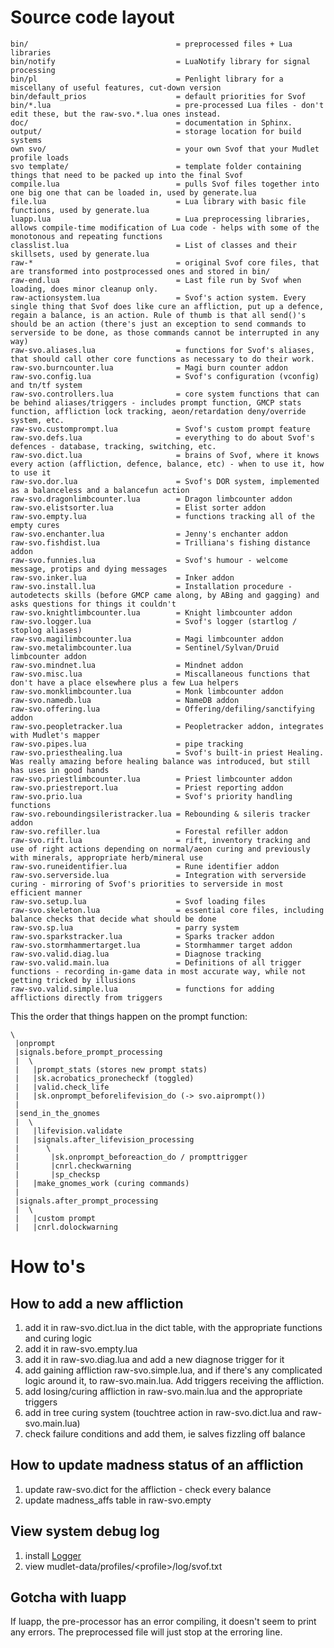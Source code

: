 # Source code layout

    bin/                                 = preprocessed files + Lua libraries
    bin/notify                           = LuaNotify library for signal processing
    bin/pl                               = Penlight library for a miscellany of useful features, cut-down version
    bin/default_prios                    = default priorities for Svof
    bin/*.lua                            = pre-processed Lua files - don't edit these, but the raw-svo.*.lua ones instead.
    doc/                                 = documentation in Sphinx.
    output/                              = storage location for build systems
    own svo/                             = your own Svof that your Mudlet profile loads
    svo template/                        = template folder containing things that need to be packed up into the final Svof
    compile.lua                          = pulls Svof files together into one big one that can be loaded in, used by generate.lua
    file.lua                             = Lua library with basic file functions, used by generate.lua
    luapp.lua                            = Lua preprocessing libraries, allows compile-time modification of Lua code - helps with some of the monotonous and repeating functions
    classlist.lua                        = List of classes and their skillsets, used by generate.lua
    raw-*                                = original Svof core files, that are transformed into postprocessed ones and stored in bin/
    raw-end.lua                          = Last file run by Svof when loading, does minor cleanup only.
    raw-actionsystem.lua                 = Svof's action system. Every single thing that Svof does like cure an affliction, put up a defence, regain a balance, is an action. Rule of thumb is that all send()'s should be an action (there's just an exception to send commands to serverside to be done, as those commands cannot be interrupted in any way)
    raw-svo.aliases.lua                  = functions for Svof's aliases, that should call other core functions as necessary to do their work.
    raw-svo.burncounter.lua              = Magi burn counter addon
    raw-svo.config.lua                   = Svof's configuration (vconfig) and tn/tf system
    raw-svo.controllers.lua              = core system functions that can be behind aliases/triggers - includes prompt function, GMCP stats function, affliction lock tracking, aeon/retardation deny/override system, etc.
    raw-svo.customprompt.lua             = Svof's custom prompt feature
    raw-svo.defs.lua                     = everything to do about Svof's defences - database, tracking, switching, etc.
    raw-svo.dict.lua                     = brains of Svof, where it knows every action (affliction, defence, balance, etc) - when to use it, how to use it
    raw-svo.dor.lua                      = Svof's DOR system, implemented as a balanceless and a balancefun action
    raw-svo.dragonlimbcounter.lua        = Dragon limbcounter addon
    raw-svo.elistsorter.lua              = Elist sorter addon
    raw-svo.empty.lua                    = functions tracking all of the empty cures
    raw-svo.enchanter.lua                = Jenny's enchanter addon
    raw-svo.fishdist.lua                 = Trilliana's fishing distance addon
    raw-svo.funnies.lua                  = Svof's humour - welcome message, protips and dying messages
    raw-svo.inker.lua                    = Inker addon
    raw-svo.install.lua                  = Installation procedure - autodetects skills (before GMCP came along, by ABing and gagging) and asks questions for things it couldn't
    raw-svo.knightlimbcounter.lua        = Knight limbcounter addon
    raw-svo.logger.lua                   = Svof's logger (startlog / stoplog aliases)
    raw-svo.magilimbcounter.lua          = Magi limbcounter addon
    raw-svo.metalimbcounter.lua          = Sentinel/Sylvan/Druid limbcounter addon
    raw-svo.mindnet.lua                  = Mindnet addon
    raw-svo.misc.lua                     = Miscallaneous functions that don't have a place elsewhere plus a few Lua helpers
    raw-svo.monklimbcounter.lua          = Monk limbcounter addon
    raw-svo.namedb.lua                   = NameDB addon
    raw-svo.offering.lua                 = Offering/defiling/sanctifying addon
    raw-svo.peopletracker.lua            = Peopletracker addon, integrates with Mudlet's mapper
    raw-svo.pipes.lua                    = pipe tracking
    raw-svo.priesthealing.lua            = Svof's built-in priest Healing. Was really amazing before healing balance was introduced, but still has uses in good hands
    raw-svo.priestlimbcounter.lua        = Priest limbcounter addon
    raw-svo.priestreport.lua             = Priest reporting addon
    raw-svo.prio.lua                     = Svof's priority handling functions
    raw-svo.reboundingsileristracker.lua = Rebounding & sileris tracker addon
    raw-svo.refiller.lua                 = Forestal refiller addon
    raw-svo.rift.lua                     = rift, inventory tracking and use of right actions depending on normal/aeon curing and previously with minerals, appropriate herb/mineral use
    raw-svo.runeidentifier.lua           = Rune identifier addon
    raw-svo.serverside.lua               = Integration with serverside curing - mirroring of Svof's priorities to serverside in most efficient manner
    raw-svo.setup.lua                    = Svof loading files
    raw-svo.skeleton.lua                 = essential core files, including balance checks that decide what should be done
    raw-svo.sp.lua                       = parry system
    raw-svo.sparkstracker.lua            = Sparks tracker addon
    raw-svo.stormhammertarget.lua        = Stormhammer target addon
    raw-svo.valid.diag.lua               = Diagnose tracking
    raw-svo.valid.main.lua               = Definitions of all trigger functions - recording in-game data in most accurate way, while not getting tricked by illusions
    raw-svo.valid.simple.lua             = functions for adding afflictions directly from triggers


This the order that things happen on the prompt function:

    \
     |onprompt
     |signals.before_prompt_processing
     |  \
     |   |prompt_stats (stores new prompt stats)
     |   |sk.acrobatics_pronecheckf (toggled)
     |   |valid.check_life
     |   |sk.onprompt_beforelifevision_do (-> svo.aiprompt())
     |
     |send_in_the_gnomes
     |  \
     |   |lifevision.validate
     |   |signals.after_lifevision_processing
     |      \
     |       |sk.onprompt_beforeaction_do / prompttrigger
     |       |cnrl.checkwarning
     |       |sp_checksp
     |   |make_gnomes_work (curing commands)
     |
     |signals.after_prompt_processing
     |  \
     |   |custom prompt
     |   |cnrl.dolockwarning


# How to's

## How to add a new affliction
1. add it in raw-svo.dict.lua in the dict table, with the appropriate functions and curing logic
1. add it in raw-svo.empty.lua
1. add it in raw-svo.diag.lua and add a new diagnose trigger for it
1. add gaining affliction raw-svo.simple.lua, and if there's any complicated logic around it, to raw-svo.main.lua. Add triggers receiving the affliction.
1. add losing/curing affliction in raw-svo.main.lua and the appropriate triggers
1. add in tree curing system (touchtree action  in raw-svo.dict.lua and raw-svo.main.lua)
1. check failure conditions and add them, ie salves fizzling off balance

## How to update madness status of an affliction
1. update raw-svo.dict for the affliction - check every balance
1. update madness_affs table in raw-svo.empty

## View system debug log
1. install [Logger](http://forums.mudlet.org/viewtopic.php?f=6&t=1424)
1. view mudlet-data/profiles/\<profile>/log/svof.txt

## Gotcha with luapp
If luapp, the pre-processor has an error compiling, it doesn't seem to print any errors. The preprocessed file will just stop at the erroring line.

